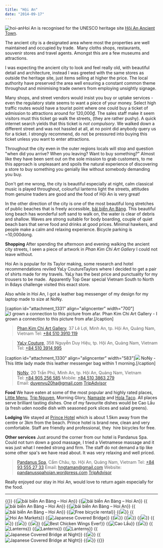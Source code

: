 ```yaml
---
title: "Hội An"
date: "2014-09-17"
---
```


![hoi-an](images/hoi-an.jpg)Hoi An is recognised for the UNESCO heritage site [Hội An Ancient Town](http://whc.unesco.org/en/list/948).

The ancient city is a designated area where most the properties are well maintained and occupied by trade.  Many cloths shops, restaurants, souvenir stores and travel agents. Amongst this are a few museums and attractions.

I was expecting the ancient city to look and feel really old, with beautiful detail and architecture, instead I was greeted with the same stores as outside the heritage site, just items selling at higher the price. The local authority have preserved the area well ensuring a constant common theme throughout and minimising trade owners from employing unsightly signage.

Many shops, and street vendors would insist you buy or uptake services - even the regulatory state seems to want a piece of your money. Select high traffic routes would have a tourist point where one could buy a ticket of admission to attractions around for 120,000₫. The sales staff make it seem visitors must this ticket go walk the streets, (they are rather pushy). A quick internet search yields that this ticket is _not compulsory_. We walked down a different street and was not hassled at all, at no point did anybody query us for a ticket. I strongly recommend, do not be pressured into buying this ticket unless you want to enter attractions.

Throughout the city even in the outer regions locals will stop and question "when did you arrive? When you leaving? Want to buy something?" Almost like they have been sent out on the sole mission to grab customers, to me this approach is unpleasant and spoils the natural experience of discovering a store to buy something you genially like without somebody demanding you buy.

Don't get me wrong, the city is beautiful especially at night, calm classical music is played throughout, colourful lanterns light the streets, attitudes from genuine traders are good and the food of Hội An is very great!

In the other direction of the city is one of the most beautiful long stretches of public beaches that is freely accessible, [bãi biển An Bàng](https://plus.google.com/106283217194441041461/about). This beautiful long beach has wonderful soft sand to walk on, the water is clear of debris and shallow. Waves are strong suitable for body boarding, couple of quiet beach bars that serve food and drinks at good prices. Minimal hawkers, and people make a calm and relaxing experience. Bicycle parking is ~10,000dong.

**Shopping** After spending the afternoon and evening walking the ancient city streets, I seen a piece of artwork in _Phan Kim Chi Art Gallery_ I could not leave without.

Hoi An is popular for its Taylor making, some research and hotel recommendations reviled YaLy CoutureTaylors where I decided to get a pair of shirts made for my travels. YaLy has the best price and punctuality for my trousers to be made.  Apparently Top Gear special Vietnam South to North in 8days challenge visited this exact store.

Also while in Hoi An, I got a leather bag messenger of my design for my laptop made to size at NoNy.

\[caption id="attachment\_1331" align="aligncenter" width="700"\]![I grown a connection to this picture from afar. ](images/IMG_20140916_202350-708x1024.jpg) Phan Kim Chi Art Gallery - I grown a connection to this picture from afar.\[/caption\]

> [Phan Kim Chi Art Gallery](https://plus.google.com/113990347378566532718/about), 37 Lê Lợi, Minh An, tp. Hội An, Quảng Nam, Vietnam Tel: [+84 510 3910 119](tel:+845103910119)

> [YaLy Couture](https://plus.google.com/106256513815896442146/about), 358 Nguyễn Duy Hiệu, tp. Hội An, Quảng Nam, Vietnam Tel: [+84 510 3914 995](tel:+845103914995)

\[caption id="attachment\_1330" align="aligncenter" width="583"\]![](images/IMG_20140919_193800-583x1024.jpg) NoNy - This little lady made this leather messenger bag within 1 morning.\[/caption\]

> [NoNy](https://plus.google.com/103895547882902075693/about), 20 Trần Phú, Minh An, tp. Hội An, Quảng Nam, Vietnam Tel: [+84 905 256 585](tel:+84905256585) Mobile: [+84 510 3863 279](+845103863279) Email: [duyenvu20ha@gmail.com](mailto:duyenvu20ha@gmail.com) [TripAdvisor](http://www.tripadvisor.co.uk/Attraction_Review-g298082-d6473850-Reviews-NONY_SHOP-Hoi_An_Quang_Nam_Province.html)

**Food** We have eaten at some of the most popular and highly rated places, [Little Menu](http://gonetraveling.me/2014/09/the-little-menu-resturant/ "The Little Menu Resturant"), [Trip Nguyen](http://gonetraveling.me/2014/09/trip-nguyen-restaurant-cafe/ "Trip Nguyen Restaurant Cafe"), Morning Glory, [Namaste](http://gonetraveling.me/2014/09/namaste-omars-indian-restaurant/ "Namaste – Omar’s Indian Restaurant") and [Hola Taco](http://gonetraveling.me/2014/09/hola-taco/ "Hola Taco"). All places serve brilliant tasting dishes. One of my favourite dishes would be Cao Lầu (a fresh uden noodle dish with seasoned pork slices and salad greens).

**Lodging** We stayed at [Prince Hotel](http://gonetraveling.me/2014/09/prince-hotel/ "Prince Hotel") which is about 1.5km away from the centre or 3km from the beach. Prince hotel is brand new, clean and very comfortable. Staff are friendly and professional, they  hire bicycles for free.

**Other services** Just around the corner from our hotel is Pandanus Spa. Could not turn down a good massage, I tried a Vietnamese massage and it was just what I needed strong and firm. The staff do not demand a tip like some other spa's we have read about. It was very relaxing and well priced.

> [Pandanus Spa](https://plus.google.com/110928023007490527370/about), Cẩm Châu, tp. Hội An, Quảng Nam, Vietnam Tel: [+84 93 555 27 33](tel:+84935552733) Email: [hngtaman@gmail.com](mailto:hngtaman@gmail.com) Website: [pandanusspahoian.wordpress.com](http://pandanusspahoian.wordpress.com) [TripAdvisor](http://www.tripadvisor.com/Attraction_Review-g298082-d6599621-Reviews-Pandanus_Spa_Hoi_An-Hoi_An_Quang_Nam_Province.html)

Really enjoyed our stay in Hoi An, would love to return again especially for the food. 

* * *
{{<gallery>}}
  {{<img src="images/DSC01189.jpg" title="bãi biển An Bàng &#8211; Hoi An">}}
  {{<img src="images/IMG_5043.jpg" title="bãi biển An Bàng &#8211; Hoi An">}}
  {{<img src="images/DSC01215.jpg" title="bãi biển An Bàng &#8211; Hoi An">}}
  {{<img src="images/DSC01208.jpg" title="bãi biển An Bàng &#8211; Hoi An">}}
  {{<img src="images/PANO_20140918_141840.jpg" title="bãi biển An Bàng &#8211; Hoi An">}}
  {{<img src="images/DSC01188.jpg" title="Free bicycle rental">}}
  {{<img src="images/DSC01151.jpg">}}
  {{<img src="images/DSC01128.jpg" title="Hoi An Markets">}}
  {{<img src="images/DSC01122.jpg" title="Japanese Covered Bridge">}}
  {{<img src="images/DSC01118.jpg">}}
  {{<img src="images/DSC01116.jpg">}}
  {{<img src="images/DSC01110.jpg">}}
  {{<img src="images/DSC01104.jpg">}}
  {{<img src="images/IMG_4941.jpg">}}
  {{<img src="images/IMG_20140916_164229.jpg">}}
  {{<img src="images/Picture.jpeg" title="Best Chicken Wings Ever!">}}
  {{<img src="images/IMG_20140916_141904.jpg" title="Cao Lầu">}}
  {{<img src="images/IMG_20140917_180338.jpg">}}
  {{<img src="images/DSC01173.jpg" title="Lanterns">}}
  {{<img src="images/DSC011621.jpg" title="Lanterns">}}
  {{<img src="images/DSC01160.jpg" title="Lanterns">}}
  {{<img src="images/IMG_5001.jpg" title="Japanese Covered Bridge at Night">}}
  {{<img src="images/IMG_5006.jpg">}}
  {{<img src="images/IMG_5003.jpg" title="Japanese Covered Bridge at Night">}}
  {{<img src="images/IMG_4991.jpg">}}
{{</gallery>}}
